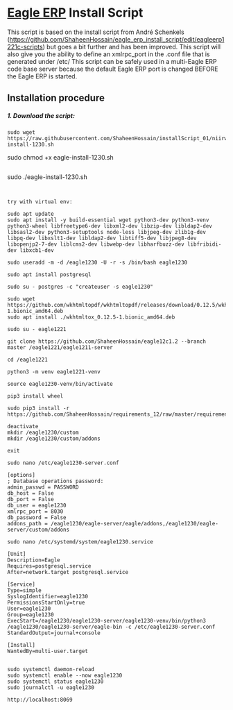 # [Eagle ERP](https://www.eagle-erp.com "Eagle ERP's Homepage") Install Script

This script is based on the install script from André Schenkels (https://github.com/ShaheenHossain/eagle_erp_install_script/edit/eagleerp1221c-scripts)
but goes a bit further and has been improved. This script will also give you the ability to define an xmlrpc_port in the .conf file that is generated under /etc/
This script can be safely used in a multi-Eagle ERP code base server because the default Eagle ERP port is changed BEFORE the Eagle ERP is started.

## Installation procedure

##### 1. Download the script:
```
sudo wget https://raw.githubusercontent.com/ShaheenHossain/installScript_01/niirwebsys1230/eagle-install-1230.sh

```
sudo chmod +x eagle-install-1230.sh
```

```
sudo ./eagle-install-1230.sh
```


try with virtual env:

sudo apt update
sudo apt install -y build-essential wget python3-dev python3-venv python3-wheel libfreetype6-dev libxml2-dev libzip-dev libldap2-dev libsasl2-dev python3-setuptools node-less libjpeg-dev zlib1g-dev libpq-dev libxslt1-dev libldap2-dev libtiff5-dev libjpeg8-dev libopenjp2-7-dev liblcms2-dev libwebp-dev libharfbuzz-dev libfribidi-dev libxcb1-dev

sudo useradd -m -d /eagle1230 -U -r -s /bin/bash eagle1230

sudo apt install postgresql

sudo su - postgres -c "createuser -s eagle1230"

sudo wget https://github.com/wkhtmltopdf/wkhtmltopdf/releases/download/0.12.5/wkhtmltox_0.12.5-1.bionic_amd64.deb
sudo apt install ./wkhtmltox_0.12.5-1.bionic_amd64.deb

sudo su - eagle1221

git clone https://github.com/ShaheenHossain/eagle12c1.2 --branch master /eagle1221/eagle1211-server

cd /eagle1221

python3 -m venv eagle1221-venv

source eagle1230-venv/bin/activate

pip3 install wheel

sudo pip3 install -r https://github.com/ShaheenHossain/requirements_12/raw/master/requirements.txt

deactivate
mkdir /eagle1230/custom
mkdir /eagle1230/custom/addons

exit

sudo nano /etc/eagle1230-server.conf

[options]
; Database operations password:
admin_passwd = PASSWORD
db_host = False
db_port = False
db_user = eagle1230
xmlrpc_port = 8030
db_password = False
addons_path = /eagle1230/eagle-server/eagle/addons,/eagle1230/eagle-server/custom/addons

sudo nano /etc/systemd/system/eagle1230.service

[Unit]
Description=Eagle
Requires=postgresql.service
After=network.target postgresql.service

[Service]
Type=simple
SyslogIdentifier=eagle1230
PermissionsStartOnly=true
User=eagle1230
Group=eagle1230
ExecStart=/eagle1230/eagle1230-server/eagle1230-venv/bin/python3 /eagle1230/eagle1230-server/eagle-bin -c /etc/eagle1230-server.conf
StandardOutput=journal+console

[Install]
WantedBy=multi-user.target


sudo systemctl daemon-reload
sudo systemctl enable --now eagle1230
sudo systemctl status eagle1230
sudo journalctl -u eagle1230

http://localhost:8069
